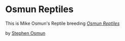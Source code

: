 # Osmun Reptiles

This is Mike Osmun's Reptile breeding
[*Osmun Reptiles*](http://www.osmunreptileremoval.com/)

by [Stephen Osmun](https://www.facebook.com/steve.osmun.5)

